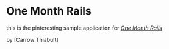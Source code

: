 # One Month Rails

this is the pinteresting sample application for [*One Month Rails*](http://onemonthrails.com)

by [Carrow Thiabult]